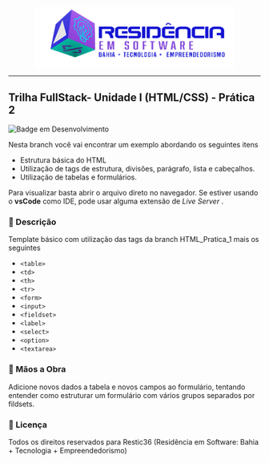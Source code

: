<div align="center">
<img src="src/images/logo-nav.png" width="400px">
</div>

---

## Trilha FullStack- Unidade I (HTML/CSS) - Prática 2

![Badge em Desenvolvimento](http://img.shields.io/static/v1?label=Linguagem&message=HTML&color=GREEN&style=for-the-badge)


Nesta branch você vai encontrar um exemplo abordando os seguintes itens

- Estrutura básica do HTML
- Utilização de tags de estrutura, divisões, parágrafo, lista e cabeçalhos. 
- Utilização de tabelas e formulários.
  
Para visualizar basta abrir o arquivo direto no navegador. Se estiver usando o <b>vsCode</b> como IDE, pode usar alguma extensão de <em> Live Server </em>.

### :bookmark_tabs: Descrição

Template básico com utilização das tags da branch HTML_Pratica_1 mais os seguintes
- ```<table>```
- ```<td>```
- ```<th>```
- ```<tr>```
- ```<form>```
- ```<input>```
- ```<fieldset>```
- ```<label>```
- ```<select>```
- ```<option>```
- ```<textarea>```

### :hammer: Mãos a Obra

Adicione novos dados a tabela e novos campos ao formulário, tentando entender como estruturar um formulário com vários grupos separados por fildsets.


### :triangular_flag_on_post: Licença
<p>
Todos os direitos reservados para Restic36 (Residência em Software: Bahia + Tecnologia + Empreendedorismo)
</p>